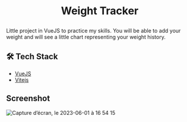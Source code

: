 # <p align="center">Weight Tracker</p>
  
Little project in VueJS to practice my skills.
You will be able to add your weight and will see a little chart representing your weight history.

## 🛠️ Tech Stack
- [VueJS](https://fr.vuejs.org/)
- [Vitejs](https://vitejs.dev/)

## Screenshot 

![Capture d’écran, le 2023-06-01 à 16 54 15](https://github.com/aureliengremy/weightTracker/assets/25286237/606a2461-ac53-4036-ae44-b4297ad5f4ea)
